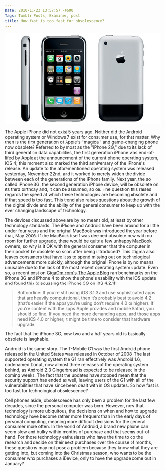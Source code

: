 ```yaml
---
Date: 2010-11-23 13:57:57 -0600
Tags: Tumblr Posts, Examiner, post
title: How fast is too fast for obsolescence?
---
```


![In 2007, who knew this beauty would be obsolete by 2010?][image-1]

The Apple iPhone did not exist 5 years ago. Neither did the Android operating system or Windows 7 exist for consumer use, for that matter. Why then is the first generation of Apple's "magical" and game-changing phone now obsolete? Referred to by most as the "iPhone 2G," due to its lack of third generation data capabilities, the first generation iPhone was end-of-lifed by Apple at the announcement of the current phone operating system, iOS 4; this moment also marked the third anniversary of the iPhone's release. An update to the aforementioned operating system was released yesterday, November 22nd, and it worked to merely widen the divide between each of the generations of the iPhone family. Next year, the so called iPhone 3G, the second generation iPhone device, will be obsolete on its third birthday and, it can be assumed, so on. The question this raises regards the speed at which these technologies are becoming obsolete and if that speed is too fast. This trend also raises questions about the growth of the digital divide and the ability of the general consumer to keep up with the ever changing landscape of technology.

The devices discussed above are by no means old, at least by other technology standards. The iPhone and Android have been around for a little under four years and the original MacBook was introduced the year before that, May 2006. If the MacBook itself was deemed obsolete now with no room for further upgrade, there would be quite a few unhappy MacBook owners, so why is it OK with the general consumer that the computer in their pocket be obsolete so soon after being introduced? This stigma also leaves consumers that have less to spend missing out on technological advancements more quickly, although the original iPhone is by no means unusable due to the lack of the most recent operating system update. Even so, a recent post on [GigaOm.com's The Apple Blog][1] ran benchmarks on the iPhone 3G and iPhone 4 to show the phone's usability with the iOS update and found this (discussing the iPhone 3G on iOS 4.2.1):

> Bottom line: If you’re still using iOS 3.1.3 and use sophisticated apps that are heavily computational, then it’s probably best to avoid 4.2 (that’s easier if the apps you’re using don’t require 4.0 or higher). If you’re content with the apps Apple provides and mobile Safari, you should be fine. If you need the more demanding apps, and those apps need iOS 4.0 or higher, it might be time to consider that hardware upgrade.

The fact that the iPhone 3G, now two and a half years old is basically obsolete is laughable.

Android is the same story. The T-Mobile G1 was the first Android phone released in the United States was released in October of 2008. The last supported operating system the G1 ran effectively was Android 1.6, codenamed Donut, now almost three releases of the operating system behind, as Android 2.3 Gingerbread is expected to be released in the coming weeks. The fact that the updates have stopped mean that the security support has ended as well, leaving users of the G1 with all of the vulnerabilities that have since been dealt with in OS updates. So how fast is too fast for technological obsolescence?

Cell phones aside, obsolescence has only been a problem for the last few decades, since the personal computer was born. However, now that technology is more ubiquitous, the decisions on when and how to upgrade technology have become rather more frequent than in the early days of personal computing, meaning more difficult decisions for the general consumer more often. In the world of Android, a brand new phone can seem slow and bulky within months of purchase and that seems out-of-hand. For those technology enthusiasts who have the time to do the research and decide on their next purchases over the course of months, these questions may not pose a problem because they know what they are getting into, but coming into the Christmas season, who wants to be the consumer who purchases a iDevice, only to have the upgrade come out in January?

[1]:	https://gigaom.com/2010/11/23/iphone-3g-and-ios-4-benchmarking-the-4-2-update/

[image-1]:	/public/assets/examiner/09b447afbb5ed83fa4c4a009e2392f5a.jpg